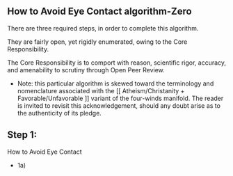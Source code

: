 ## How to Avoid Eye Contact algorithm-Zero

There are three required steps, in order to complete this algorithm. 

They are fairly open, yet rigidly enumerated, owing to the Core Responsibility.

The Core Responsibility is to comport with reason, scientific rigor, accuracy, and amenability to scrutiny through Open Peer Review.

* Note: this particular algorithm is skewed toward the terminology and nomenclature associated with the [[ Atheism/Christanity + Favorable/Unfavorable ]] variant of the four-winds manifold. The reader is invited to revisit this acknowledgement, should any doubt arise as to the authenticity of its pledge.

## Step 1:



How to Avoid Eye Contact 

* 1a) 
